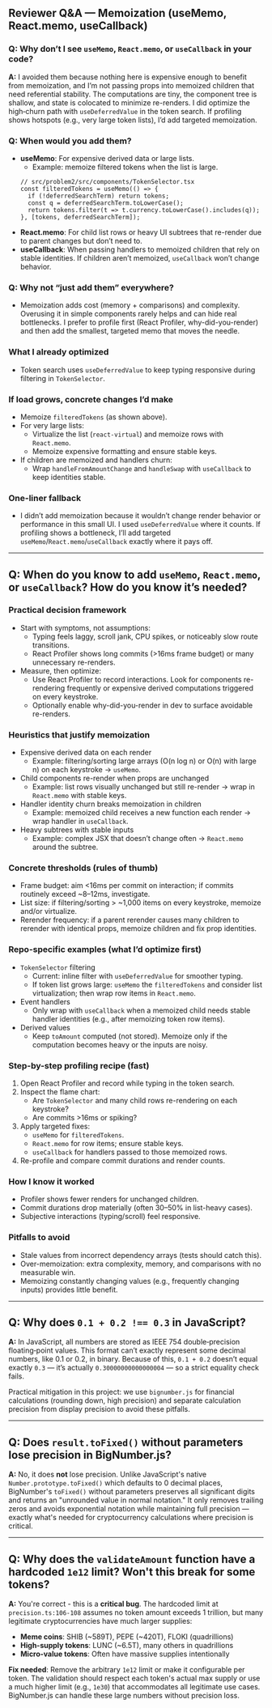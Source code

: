 ## Reviewer Q&A — Memoization (useMemo, React.memo, useCallback)

### Q: Why don’t I see `useMemo`, `React.memo`, or `useCallback` in your code?
**A:** I avoided them because nothing here is expensive enough to benefit from memoization, and I’m not passing props into memoized children that need referential stability. The computations are tiny, the component tree is shallow, and state is colocated to minimize re-renders. I did optimize the high‑churn path with `useDeferredValue` in the token search. If profiling shows hotspots (e.g., very large token lists), I’d add targeted memoization.

### Q: When would you add them?
- **useMemo**: For expensive derived data or large lists.
  - Example: memoize filtered tokens when the list is large.
  ```tsx
  // src/problem2/src/components/TokenSelector.tsx
  const filteredTokens = useMemo(() => {
    if (!deferredSearchTerm) return tokens;
    const q = deferredSearchTerm.toLowerCase();
    return tokens.filter(t => t.currency.toLowerCase().includes(q));
  }, [tokens, deferredSearchTerm]);
  ```
- **React.memo**: For child list rows or heavy UI subtrees that re-render due to parent changes but don’t need to.
- **useCallback**: When passing handlers to memoized children that rely on stable identities. If children aren’t memoized, `useCallback` won’t change behavior.

### Q: Why not “just add them” everywhere?
- Memoization adds cost (memory + comparisons) and complexity. Overusing it in simple components rarely helps and can hide real bottlenecks. I prefer to profile first (React Profiler, why-did-you-render) and then add the smallest, targeted memo that moves the needle.

### What I already optimized
- Token search uses `useDeferredValue` to keep typing responsive during filtering in `TokenSelector`.

### If load grows, concrete changes I’d make
- Memoize `filteredTokens` (as shown above).
- For very large lists:
  - Virtualize the list (`react-virtual`) and memoize rows with `React.memo`.
  - Memoize expensive formatting and ensure stable keys.
- If children are memoized and handlers churn:
  - Wrap `handleFromAmountChange` and `handleSwap` with `useCallback` to keep identities stable.

### One-liner fallback
- I didn’t add memoization because it wouldn’t change render behavior or performance in this small UI. I used `useDeferredValue` where it counts. If profiling shows a bottleneck, I’ll add targeted `useMemo`/`React.memo`/`useCallback` exactly where it pays off. 

---

## Q: When do you know to add `useMemo`, `React.memo`, or `useCallback`? How do you know it’s needed?

### Practical decision framework
- Start with symptoms, not assumptions:
  - Typing feels laggy, scroll jank, CPU spikes, or noticeably slow route transitions.
  - React Profiler shows long commits (>16ms frame budget) or many unnecessary re-renders.
- Measure, then optimize:
  - Use React Profiler to record interactions. Look for components re-rendering frequently or expensive derived computations triggered on every keystroke.
  - Optionally enable why-did-you-render in dev to surface avoidable re-renders.

### Heuristics that justify memoization
- Expensive derived data on each render
  - Example: filtering/sorting large arrays (O(n log n) or O(n) with large n) on each keystroke → `useMemo`.
- Child components re-render when props are unchanged
  - Example: list rows visually unchanged but still re-render → wrap in `React.memo` with stable keys.
- Handler identity churn breaks memoization in children
  - Example: memoized child receives a new function each render → wrap handler in `useCallback`.
- Heavy subtrees with stable inputs
  - Example: complex JSX that doesn’t change often → `React.memo` around the subtree.

### Concrete thresholds (rules of thumb)
- Frame budget: aim <16ms per commit on interaction; if commits routinely exceed ~8–12ms, investigate.
- List size: if filtering/sorting > ~1,000 items on every keystroke, memoize and/or virtualize.
- Rerender frequency: if a parent rerender causes many children to rerender with identical props, memoize children and fix prop identities.

### Repo-specific examples (what I’d optimize first)
- `TokenSelector` filtering
  - Current: inline filter with `useDeferredValue` for smoother typing.
  - If token list grows large: `useMemo` the `filteredTokens` and consider list virtualization; then wrap row items in `React.memo`.
- Event handlers
  - Only wrap with `useCallback` when a memoized child needs stable handler identities (e.g., after memoizing token row items).
- Derived values
  - Keep `toAmount` computed (not stored). Memoize only if the computation becomes heavy or the inputs are noisy.

### Step-by-step profiling recipe (fast)
1) Open React Profiler and record while typing in the token search.
2) Inspect the flame chart:
   - Are `TokenSelector` and many child rows re-rendering on each keystroke?
   - Are commits >16ms or spiking?
3) Apply targeted fixes:
   - `useMemo` for `filteredTokens`.
   - `React.memo` for row items; ensure stable keys.
   - `useCallback` for handlers passed to those memoized rows.
4) Re-profile and compare commit durations and render counts.

### How I know it worked
- Profiler shows fewer renders for unchanged children.
- Commit durations drop materially (often 30–50% in list-heavy cases).
- Subjective interactions (typing/scroll) feel responsive.

### Pitfalls to avoid
- Stale values from incorrect dependency arrays (tests should catch this).
- Over-memoization: extra complexity, memory, and comparisons with no measurable win.
- Memoizing constantly changing values (e.g., frequently changing inputs) provides little benefit. 

---

## Q: Why does `0.1 + 0.2 !== 0.3` in JavaScript?
**A:** In JavaScript, all numbers are stored as IEEE 754 double‑precision floating‑point values. This format can’t exactly represent some decimal numbers, like 0.1 or 0.2, in binary. Because of this, `0.1 + 0.2` doesn’t equal exactly `0.3` — it’s actually `0.30000000000000004` — so a strict equality check fails.

Practical mitigation in this project: we use `bignumber.js` for financial calculations (rounding down, high precision) and separate calculation precision from display precision to avoid these pitfalls.

---

## Q: Does `result.toFixed()` without parameters lose precision in BigNumber.js?
**A:** No, it does **not** lose precision. Unlike JavaScript's native `Number.prototype.toFixed()` which defaults to 0 decimal places, BigNumber's `toFixed()` without parameters preserves all significant digits and returns an "unrounded value in normal notation." It only removes trailing zeros and avoids exponential notation while maintaining full precision — exactly what's needed for cryptocurrency calculations where precision is critical.

---

## Q: Why does the `validateAmount` function have a hardcoded `1e12` limit? Won't this break for some tokens?
**A:** You're correct - this is a **critical bug**. The hardcoded limit at `precision.ts:106-108` assumes no token amount exceeds 1 trillion, but many legitimate cryptocurrencies have much larger supplies:
- **Meme coins**: SHIB (~589T), PEPE (~420T), FLOKI (quadrillions)
- **High-supply tokens**: LUNC (~6.5T), many others in quadrillions
- **Micro-value tokens**: Often have massive supplies intentionally

**Fix needed**: Remove the arbitrary `1e12` limit or make it configurable per token. The validation should respect each token's actual max supply or use a much higher limit (e.g., `1e30`) that accommodates all legitimate use cases. BigNumber.js can handle these large numbers without precision loss. 